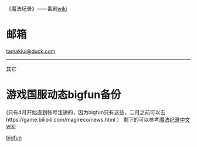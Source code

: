 《魔法纪录》——番剧[wiki](https://saturday-morning.github.io/mgrc-personal-wiki/magireco.html)

# 邮箱
tamakiui@duck.com

-------------------------

其它

# 游戏国服动态bigfun备份
(只有4月开始直到帐号注销的，因为bigfun只有这些，二月之前可以去https://game.bilibili.com/magireco/news.html ）
剩下的可以参考[魔法纪录中文wiki](https://game.bilibili.com/magireco/news.html)

[bigfun](https://saturday-morning.github.io/mgrc-personal-wiki/%E5%9B%BD%E6%9C%8D%E5%8A%A8%E6%80%81bigfunbackup/)
